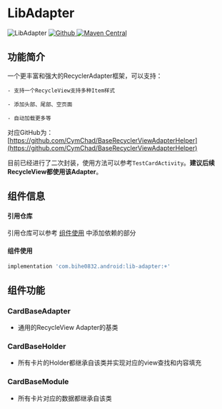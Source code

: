 # LibAdapter

![LibAdapter](https://img.shields.io/badge/AndroidAppFactory-LibAdapter-brightgreen)
[ ![Github](https://img.shields.io/badge/Github-LibAdapter-brightgreen?style=social) ](https://github.com/bihe0832/AndroidAppFactory/tree/master/LibAdapter)
[ ![Maven Central](https://img.shields.io/maven-central/v/com.bihe0832.android/lib-adapter) ](https://search.maven.org/artifact/com.bihe0832.android/lib-adapter)

## 功能简介

一个更丰富和强大的RecyclerAdapter框架，可以支持：
	
	- 支持一个RecycleView支持多种Item样式
	
	- 添加头部、尾部、空页面
	
	- 自动加载更多等
	
对应GitHub为：[https://github.com/CymChad/BaseRecyclerViewAdapterHelper](https://github.com/CymChad/BaseRecyclerViewAdapterHelper)

目前已经进行了二次封装，使用方法可以参考`TestCardActivity`。**建议后续RecycleView都使用该Adapter**。

## 组件信息

#### 引用仓库

引用仓库可以参考 [组件使用](./../start.md) 中添加依赖的部分

#### 组件使用

```groovy
implementation 'com.bihe0832.android:lib-adapter:+'
```

## 组件功能

### CardBaseAdapter

- 通用的RecycleView Adapter的基类

### CardBaseHolder

-  所有卡片的Holder都继承自该类并实现对应的view查找和内容填充

### CardBaseModule

- 所有卡片对应的数据都继承自该类